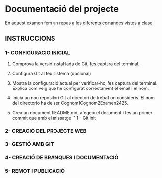 # Documentació del projecte
En aquest examen fem un repas a les diferents comandes vistes a clase

## INSTRUCCIONS

### 1- CONFIGURACIO INICIAL
  1. Comprova la versió instal·lada de Git, fes captura del terminal.

  2. Configura Git al teu sistema (opcional)

  3. Mostra la configuració actual per verificar-ho, fes captura del terminal. Explica com veig que he configurat correctament el email i el nom.

  4. Inicia un nou repositori Git al directori de treball on consideris. El nom del directorio ha de ser Cognom1Cognom2Examen2425.

  5. Crea un document README.md, afegeix el document i fes un primer commit que amb el missatge
     ``
     1 - Git init
### 2- CREACIÓ DEL PROJECTE WEB
### 3- GESTIÓ AMB GIT
### 4- CREACIÓ DE BRANQUES I DOCUMENTACIÓ
### 5- REMOT I PUBLICACIÓ
